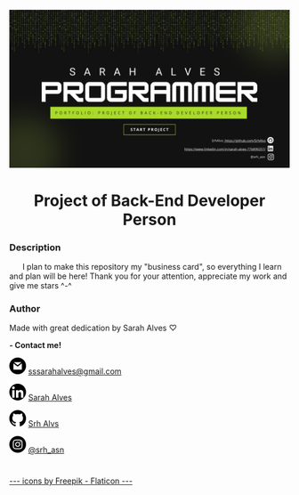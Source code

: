 ![](.\Readme\banner.jpg)

<h1 align="center">Project of Back-End Developer Person</h1>

### Description
<p> &nbsp; &nbsp; &nbsp; I plan to make this repository my "business card", so everything I learn and plan will be here! Thank you for your attention, appreciate my work and give me stars ^-^ </p>
 
### Author
<p> Made with great dedication by Sarah Alves ♡ </p>

**- Contact me!**

![](.\Readme\gmail_lg.png) <a href="mailto:sssarahalves@gmail.com" title="E-mail">sssarahalves@gmail.com</a>

![](.\Readme\linkedin_lg.png) <a href="https://www.linkedin.com/in/sarah-alves-77b890257/" title="LinkedIn">Sarah Alves</a>

![](.\Readme\github_lg.png) <a href="https://github.com/SrhAlvs" title="GitHub">Srh Alvs</a>

![](.\Readme\instagram_lg.png) <a href="https://www.instagram.com/srh_asn/" title="Instagram">@srh_asn</a>

#
#
#
#
<a href="https://www.flaticon.com/br/" title="Icons">--- icons by Freepik - Flaticon ---</a>